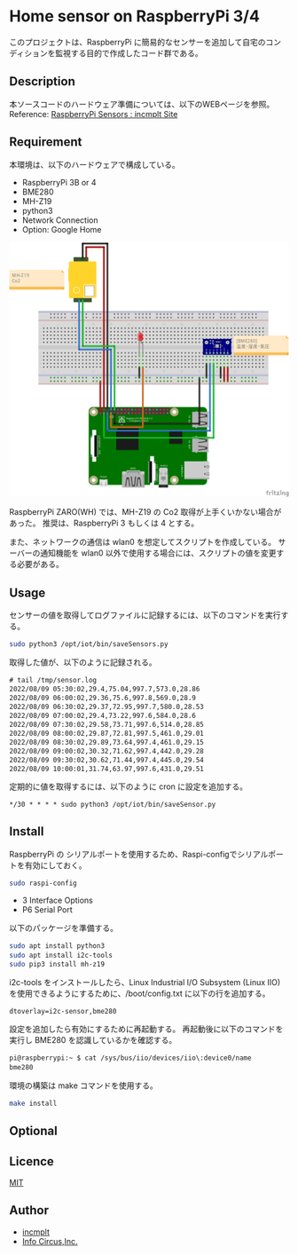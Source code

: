 # Home sensor on RaspberryPi 3/4

このプロジェクトは、RaspberryPi に簡易的なセンサーを追加して自宅のコンディションを監視する目的で作成したコード群である。

## Description

本ソースコードのハードウェア準備については、以下のWEBページを参照。
Reference: [RaspberryPi Sensors : incmplt Site](https://www.incmplt.net/2021/06/27/raspberrypi-sensors/)

## Requirement

本環境は、以下のハードウェアで構成している。

* RaspberryPi 3B or 4
* BME280
* MH-Z19
* python3
* Network Connection
* Option: Google Home

![Home Sensors](/doc/RaspberryPi-HomeSensors.png)

RaspberryPi ZARO(WH) では、MH-Z19 の Co2 取得が上手くいかない場合があった。
推奨は、RaspberryPi 3 もしくは 4 とする。

また、ネットワークの通信は wlan0 を想定してスクリプトを作成している。
サーバーの通知機能を wlan0 以外で使用する場合には、スクリプトの値を変更する必要がある。

## Usage

センサーの値を取得してログファイルに記録するには、以下のコマンドを実行する。

```bash
sudo python3 /opt/iot/bin/saveSensors.py
```

取得した値が、以下のように記録される。

```text
# tail /tmp/sensor.log
2022/08/09 05:30:02,29.4,75.04,997.7,573.0,28.86
2022/08/09 06:00:02,29.36,75.6,997.8,569.0,28.9
2022/08/09 06:30:02,29.37,72.95,997.7,580.0,28.53
2022/08/09 07:00:02,29.4,73.22,997.6,584.0,28.6
2022/08/09 07:30:02,29.58,73.71,997.6,514.0,28.85
2022/08/09 08:00:02,29.87,72.81,997.5,461.0,29.01
2022/08/09 08:30:02,29.89,73.64,997.4,461.0,29.15
2022/08/09 09:00:02,30.32,71.62,997.4,442.0,29.28
2022/08/09 09:30:02,30.62,71.44,997.4,445.0,29.54
2022/08/09 10:00:01,31.74,63.97,997.6,431.0,29.51
```

定期的に値を取得するには、以下のように cron に設定を追加する。

```cron
*/30 * * * * sudo python3 /opt/iot/bin/saveSensor.py
```

## Install

RaspberryPi の シリアルポートを使用するため、Raspi-configでシリアルポートを有効にしておく。

```bash
sudo raspi-config
```

* 3 Interface Options
* P6 Serial Port

以下のパッケージを準備する。

```bash
sudo apt install python3
sudo apt install i2c-tools
sudo pip3 install mh-z19
```

i2c-tools をインストールしたら、Linux Industrial I/O Subsystem (Linux IIO) を使用できるようにするために、/boot/config.txt に以下の行を追加する。

```text
dtoverlay=i2c-sensor,bme280
```

設定を追加したら有効にするために再起動する。
再起動後に以下のコマンドを実行し BME280 を認識しているかを確認する。

```bash
pi@raspberrypi:~ $ cat /sys/bus/iio/devices/iio\:device0/name
bme280
```

環境の構築は make コマンドを使用する。

```bash
make install
```

## Optional

## Licence

[MIT](https://github.com/tcnksm/tool/blob/master/LICENCE)

## Author

* [incmplt](https://www.incmplt.net/)
* [Info Circus,Inc.](https://www.infocircus.jp/)
